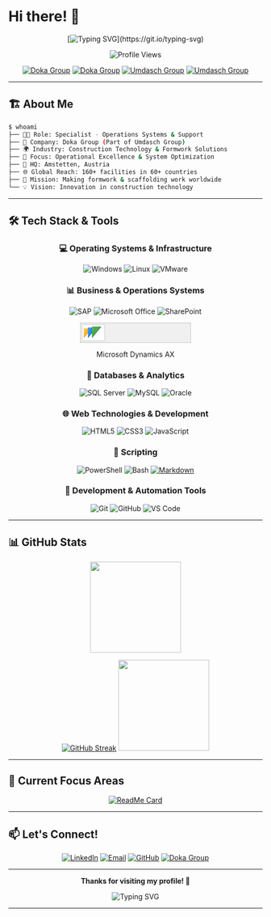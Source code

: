 # Hi there! 👋

<div align="center">
  
  <!-- Dynamic Typing Headline -->
  [![Typing SVG](https://readme-typing-svg.herokuapp.com?font=Fira+Code&size=28&duration=3000&pause=1000&color=FFDD00&background=004588&center=true&vCenter=true&multiline=true&width=900&height=120&lines=Welcome+to+my+GitHub+Profile!;Operations%7CSystems%7CSupport+Specialist;%40+Doka+Group+-+Formwork+%26+Scaffolding;Building+the+Future+of+Construction!)](https://git.io/typing-svg)

</div>

<div align="center">

![Profile Views](https://komarev.com/ghpvc/?username=Ezellhof&label=Profile%20views&color=FFDD00&style=for-the-badge)

[![Doka Group](https://custom-icon-badges.demolab.com/badge/Doka_Group-004588?logo=logo_house_doka_blue&logoColor=ffdd00&style=for-the-badge)](https://www.doka.com)
[![Doka Group](https://custom-icon-badges.demolab.com/badge/Doka_Group-ffdd00?logo=logo_house_doka_yellow&logoColor=004588&style=for-the-badge)](https://www.doka.com)
[![Umdasch Group](https://custom-icon-badges.demolab.com/badge/Umdasch_Group-0C2340?logo=logo_house_ug_blue&logoColor=E0E718&style=for-the-badge)](https://umdaschgroup.com)
[![Umdasch Group](https://custom-icon-badges.demolab.com/badge/Umdasch_Group-E0E718?logo=logo_house_ug_lime&logoColor=0C2340&style=for-the-badge)](https://umdaschgroup.com)

</div>

---

## 🏗️ About Me

```bash
$ whoami
├── 👨‍💼 Role: Specialist - Operations Systems & Support
├── 🏢 Company: Doka Group (Part of Umdasch Group)
├── 🌍 Industry: Construction Technology & Formwork Solutions
├── 🎯 Focus: Operational Excellence & System Optimization
├── 📍 HQ: Amstetten, Austria
├── 🌐 Global Reach: 160+ facilities in 60+ countries
├── 🚀 Mission: Making formwork & scaffolding work worldwide
└── 💡 Vision: Innovation in construction technology
```

---

## 🛠️ Tech Stack & Tools

<div align="center">
  
### 💻 Operating Systems & Infrastructure
![Windows](https://img.shields.io/badge/Windows-0078D6?style=for-the-badge&logo=windows&logoColor=white)
![Linux](https://img.shields.io/badge/Linux-FCC624?style=for-the-badge&logo=linux&logoColor=black)
![VMware](https://img.shields.io/badge/VMware-607078?style=for-the-badge&logo=vmware&logoColor=white)

### 📊 Business & Operations Systems
![SAP](https://img.shields.io/badge/SAP-0FAAFF?style=for-the-badge&logo=sap&logoColor=white)
![Microsoft Office](https://img.shields.io/badge/Microsoft_Office-D83B01?style=for-the-badge&logo=microsoft-office&logoColor=white)
![SharePoint](https://img.shields.io/badge/SharePoint-0078D4?style=for-the-badge&logo=microsoft-sharepoint&logoColor=white)

<svg xmlns="http://www.w3.org/2000/svg" width="220" height="40" viewBox="0 0 220 40">
  <defs>
    <linearGradient id="yellowTriangle" x1="0%" y1="0%" x2="100%" y2="100%">
      <stop offset="0%" style="stop-color:#FFD23F;stop-opacity:1" />
      <stop offset="50%" style="stop-color:#FFA726;stop-opacity:1" />
      <stop offset="100%" style="stop-color:#FF8F00;stop-opacity:1" />
    </linearGradient>
    <linearGradient id="blueTriangle" x1="0%" y1="0%" x2="100%" y2="100%">
      <stop offset="0%" style="stop-color:#42A5F5;stop-opacity:1" />
      <stop offset="50%" style="stop-color:#1E88E5;stop-opacity:1" />
      <stop offset="100%" style="stop-color:#1565C0;stop-opacity:1" />
    </linearGradient>
    <linearGradient id="greenTriangle" x1="0%" y1="0%" x2="100%" y2="100%">
      <stop offset="0%" style="stop-color:#66BB6A;stop-opacity:1" />
      <stop offset="50%" style="stop-color:#43A047;stop-opacity:1" />
      <stop offset="100%" style="stop-color:#2E7D32;stop-opacity:1" />
    </linearGradient>
  </defs>
  
  <!-- Ugly gray background like MS software -->
  <rect width="220" height="40" rx="3" ry="3" fill="#E1E1E1" stroke="#ADADAD" stroke-width="1"/>
  <rect x="1" y="1" width="218" height="38" rx="2" ry="2" fill="#F0F0F0"/>
  
  <!-- Logo section background -->
  <rect x="4" y="4" width="45" height="32" rx="2" ry="2" fill="#FFFFFF" stroke="#C7C7C7" stroke-width="1"/>
  
  <!-- Recreate the Microsoft Dynamics logo geometry -->
  <!-- Yellow triangle (leftmost) -->
  <path d="M8 30 L8 12 L22 12 Z" fill="url(#yellowTriangle)" stroke="#E68900" stroke-width="0.5"/>
  
  <!-- Blue triangle (middle) -->  
  <path d="M16 30 L16 10 L32 10 Z" fill="url(#blueTriangle)" stroke="#0D47A1" stroke-width="0.5"/>
  
  <!-- Green triangle (rightmost) -->
  <path d="M24 30 L24 8 L42 8 Z" fill="url(#greenTriangle)" stroke="#1B5E20" stroke-width="0.5"/>
  
  <!-- Overlapping transparent sections for depth -->
  <path d="M16 30 L16 12 L22 12 Z" fill="url(#blueTriangle)" opacity="0.7"/>
  <path d="M24 30 L24 10 L32 10 Z" fill="url(#greenTriangle)" opacity="0.7"/>
  
  <!-- Microsoft Dynamics AX text -->
  <text x="58" y="16" font-family="Segoe UI, Tahoma, Arial, sans-serif" font-size="12" font-weight="400" fill="#333333">Microsoft</text>
  <text x="58" y="30" font-family="Segoe UI, Tahoma, Arial, sans-serif" font-size="12" font-weight="600" fill="#333333">Dynamics AX</text>
</svg>

### 💾 Databases & Analytics
![SQL Server](https://img.shields.io/badge/Microsoft%20SQL%20Server-CC2927?style=for-the-badge&logo=microsoft%20sql%20server&logoColor=white)
![MySQL](https://img.shields.io/badge/mysql-%2300f.svg?style=for-the-badge&logo=mysql&logoColor=white)
![Oracle](https://img.shields.io/badge/Oracle-F80000?style=for-the-badge&logo=oracle&logoColor=white)

### 🌐 Web Technologies & Development
![HTML5](https://img.shields.io/badge/html5-%23E34F26.svg?style=for-the-badge&logo=html5&logoColor=white)
![CSS3](https://img.shields.io/badge/css3-%231572B6.svg?style=for-the-badge&logo=css3&logoColor=white)
![JavaScript](https://img.shields.io/badge/javascript-%23323330.svg?style=for-the-badge&logo=javascript&logoColor=%23F7DF1E)

### 📃 Scripting
![PowerShell](https://img.shields.io/badge/PowerShell-%235391FE.svg?style=for-the-badge&logo=powershell&logoColor=white)
![Bash](https://img.shields.io/badge/Bash-4EAA25?logo=gnubash&logoColor=fff)
[![Markdown](https://img.shields.io/badge/Markdown-%23000000.svg?logo=markdown&logoColor=white)](#)

### 🔧 Development & Automation Tools
![Git](https://img.shields.io/badge/git-%23F05033.svg?style=for-the-badge&logo=git&logoColor=white)
![GitHub](https://img.shields.io/badge/github-%23121011.svg?style=for-the-badge&logo=github&logoColor=white)
![VS Code](https://img.shields.io/badge/Visual%20Studio%20Code-0078d7.svg?style=for-the-badge&logo=visual-studio-code&logoColor=white)

</div>

---

## 📊 GitHub Stats

<div align="center">
  
  <img height="180em" src="https://github-readme-stats.vercel.app/api?username=Ezellhof&show_icons=true&theme=radical&bg_color=004588&title_color=FFDD00&text_color=ffffff&icon_color=FFDD00&border_color=FFDD00" />

[![GitHub Streak](https://github-readme-streak-stats.herokuapp.com/?user=Ezellhof&theme=radical&background=004588&stroke=FFDD00&ring=FFDD00&fire=FFDD00&currStreakNum=ffffff&sideNums=ffffff&currStreakLabel=FFDD00&sideLabels=ffffff&dates=ffffff)](https://git.io/streak-stats)
<img height="180em" src="https://github-readme-stats.vercel.app/api/top-langs/?username=Ezellhof&layout=compact&theme=radical&bg_color=004588&title_color=FFDD00&text_color=ffffff&border_color=FFDD00" />

</div>

---

## 🎯 Current Focus Areas

<div align="center">

[![ReadMe Card](https://github-readme-stats.vercel.app/api/pin/?username=Ezellhof&repo=doka-operations-dashboard&theme=radical&bg_color=004588&title_color=FFDD00&text_color=ffffff&icon_color=FFDD00&border_color=FFDD00)](https://github.com/Ezellhof/DOKA-ScreenShotTool)


</div>

---

## 📫 Let's Connect!

<div align="center">

[![LinkedIn](https://img.shields.io/badge/LinkedIn-0077B5?style=for-the-badge&logo=linkedin&logoColor=white)](https://www.linkedin.com/in/erik-zellhofer-k1999?utm_source=share&utm_campaign=share_via&utm_content=profile&utm_medium=android_app)
[![Email](https://img.shields.io/badge/Email-D14836?style=for-the-badge&logo=gmail&logoColor=white)](mailto:erik.zellhofer@doka.com)
[![GitHub](https://img.shields.io/badge/GitHub-100000?style=for-the-badge&logo=github&logoColor=white)](https://github.com/Ezellhof)
[![Doka Group](https://custom-icon-badges.demolab.com/badge/Doka_Group-004588?logo=logo_house_doka_blue&logoColor=ffdd00&style=for-the-badge)](https://www.doka.com)

</div>

---

<div align="center">
  
  **Thanks for visiting my profile! 🙏**
  
![Typing SVG](https://readme-typing-svg.herokuapp.com?font=Fira+Code&size=16&duration=2000&pause=1000&color=004588&center=true&vCenter=true&width=700&lines=Formwork+%26+Scaffolding+-+We+make+it+work!)

</div>

---

